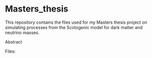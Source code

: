 # Masters_thesis
This repository contains the files used for my Masters thesis project on simulating processes from the Scotogenic model for dark matter and neutrino masses.

Abstract

Files:
